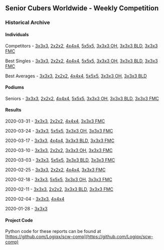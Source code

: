 ## Senior Cubers Worldwide - Weekly Competition
### Historical Archive
#### Individuals
Competitors - [3x3x3](3x3x3/persons.md), [2x2x2](2x2x2/persons.md), [4x4x4](4x4x4/persons.md), [5x5x5](5x5x5/persons.md), [3x3x3 OH](oh/persons.md), [3x3x3 BLD](3bld/persons.md), [3x3x3 FMC](fmc/persons.md)

Best Singles - [3x3x3](3x3x3/singles.md), [2x2x2](2x2x2/singles.md), [4x4x4](4x4x4/singles.md), [5x5x5](5x5x5/singles.md), [3x3x3 OH](oh/singles.md), [3x3x3 BLD](3bld/singles.md), [3x3x3 FMC](fmc/singles.md)

Best Averages - [3x3x3](3x3x3/averages.md), [2x2x2](2x2x2/averages.md), [4x4x4](4x4x4/averages.md), [5x5x5](5x5x5/averages.md), [3x3x3 OH](oh/averages.md), [3x3x3 BLD](3bld/averages.md)

#### Podiums
Seniors - [3x3x3](3x3x3/README.md), [2x2x2](2x2x2/README.md), [4x4x4](4x4x4/README.md), [5x5x5](5x5x5/README.md), [3x3x3 OH](oh/README.md), [3x3x3 BLD](3bld/README.md), [3x3x3 FMC](fmc/README.md)

#### Results
2020-03-31 - [3x3x3](3x3x3/2020-03-31.md), [2x2x2](2x2x2/2020-03-31.md), [4x4x4](4x4x4/2020-03-31.md), [3x3x3 FMC](fmc/2020-03-31.md)

2020-03-24 - [3x3x3](3x3x3/2020-03-24.md), [5x5x5](5x5x5/2020-03-24.md), [3x3x3 OH](oh/2020-03-24.md), [3x3x3 FMC](fmc/2020-03-24.md)

2020-03-17 - [3x3x3](3x3x3/2020-03-17.md), [4x4x4](4x4x4/2020-03-17.md), [3x3x3 BLD](3bld/2020-03-17.md), [3x3x3 FMC](fmc/2020-03-17.md)

2020-03-10 - [3x3x3](3x3x3/2020-03-10.md), [2x2x2](2x2x2/2020-03-10.md), [3x3x3 OH](oh/2020-03-10.md), [3x3x3 FMC](fmc/2020-03-10.md)

2020-03-03 - [3x3x3](3x3x3/2020-03-03.md), [5x5x5](5x5x5/2020-03-03.md), [3x3x3 BLD](3bld/2020-03-03.md), [3x3x3 FMC](fmc/2020-03-03.md)

2020-02-25 - [3x3x3](3x3x3/2020-02-25.md), [2x2x2](2x2x2/2020-02-25.md), [4x4x4](4x4x4/2020-02-25.md), [3x3x3 FMC](fmc/2020-02-25.md)

2020-02-18 - [3x3x3](3x3x3/2020-02-18.md), [5x5x5](5x5x5/2020-02-18.md), [3x3x3 OH](oh/2020-02-18.md), [3x3x3 FMC](fmc/2020-02-18.md)

2020-02-11 - [3x3x3](3x3x3/2020-02-11.md), [2x2x2](2x2x2/2020-02-11.md), [3x3x3 BLD](3bld/2020-02-11.md), [3x3x3 FMC](fmc/2020-02-11.md)

2020-02-04 - [3x3x3](3x3x3/2020-02-04.md), [4x4x4](4x4x4/2020-02-04.md)

2020-01-28 - [3x3x3](3x3x3/2020-01-28.md)

#### Project Code
Python code for these reports can be found at [https://github.com/Logiqx/scw-comp](https://github.com/Logiqx/scw-comp)

<!-- Global site tag (gtag.js) - Google Analytics -->
<script async src="https://www.googletagmanager.com/gtag/js?id=UA-86348435-3"></script>
<script>window.dataLayer = window.dataLayer || []; function gtag() {dataLayer.push(arguments);} gtag('js', new Date()); gtag('config', 'UA-86348435-3');</script>
